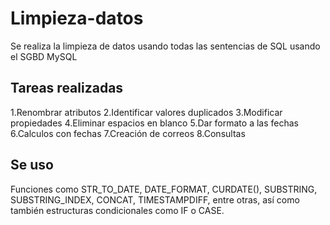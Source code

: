 # Limpieza-datos
Se realiza la limpieza de datos usando todas las sentencias de SQL usando el SGBD MySQL

## Tareas realizadas
1.Renombrar atributos
2.Identificar valores duplicados
3.Modificar propiedades
4.Eliminar espacios en blanco
5.Dar formato a las fechas
6.Calculos con fechas
7.Creación de correos
8.Consultas

## Se uso
Funciones como STR_TO_DATE, DATE_FORMAT, CURDATE(), SUBSTRING, SUBSTRING_INDEX, CONCAT, TIMESTAMPDIFF, entre otras, así como también estructuras condicionales como IF o CASE.